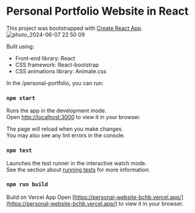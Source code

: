 # Personal Portfolio Website in React

This project was bootstrapped with [Create React App](https://github.com/facebook/create-react-app).
![photo_2024-06-07 22 50 09](https://github.com/jackclx/personal-website/assets/102727713/468afdd4-7e3c-4456-9d68-bc26e1867ffe)

Built using:

- Front-end library: React
- CSS framework: React-bootstrap
- CSS animations library: Animate.css

In the /personal-portfolio, you can run:

### `npm start`

Runs the app in the development mode.\
Open [http://localhost:3000](http://localhost:3000) to view it in your browser.

The page will reload when you make changes.\
You may also see any lint errors in the console.

### `npm test`

Launches the test runner in the interactive watch mode.\
See the section about [running tests](https://facebook.github.io/create-react-app/docs/running-tests) for more information.

### `npm run build`

Build on Vercel App 
Open [https://personal-website-bchb.vercel.app/](https://personal-website-bchb.vercel.app/) to view it in your browser. 
